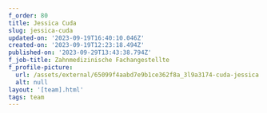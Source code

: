 ```yaml
---
f_order: 80
title: Jessica Cuda
slug: jessica-cuda
updated-on: '2023-09-19T16:40:10.046Z'
created-on: '2023-09-19T12:23:18.494Z'
published-on: '2023-09-29T13:43:38.794Z'
f_job-title: Zahnmedizinische Fachangestellte
f_profile-picture:
  url: /assets/external/65099f4aabd7e9b1ce362f8a_3l9a3174-cuda-jessica.jpg
  alt: null
layout: '[team].html'
tags: team
---
```



